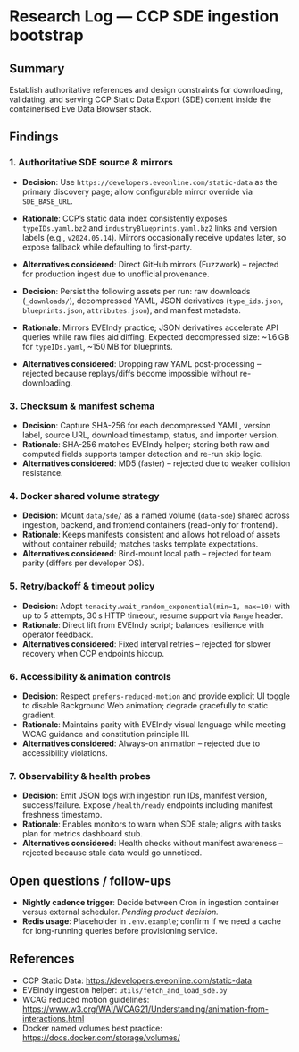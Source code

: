 # Research Log — CCP SDE ingestion bootstrap

## Summary
Establish authoritative references and design constraints for downloading, validating, and serving CCP Static Data Export (SDE) content inside the containerised Eve Data Browser stack.

## Findings

### 1. Authoritative SDE source & mirrors
- **Decision**: Use `https://developers.eveonline.com/static-data` as the primary discovery page; allow configurable mirror override via `SDE_BASE_URL`.
- **Rationale**: CCP’s static data index consistently exposes `typeIDs.yaml.bz2` and `industryBlueprints.yaml.bz2` links and version labels (e.g., `v2024.05.14`). Mirrors occasionally receive updates later, so expose fallback while defaulting to first-party.
- **Alternatives considered**: Direct GitHub mirrors (Fuzzwork) – rejected for production ingest due to unofficial provenance.

- **Decision**: Persist the following assets per run: raw downloads (`_downloads/`), decompressed YAML, JSON derivatives (`type_ids.json`, `blueprints.json`, `attributes.json`), and manifest metadata.
- **Rationale**: Mirrors EVEIndy practice; JSON derivatives accelerate API queries while raw files aid diffing. Expected decompressed size: ~1.6 GB for `typeIDs.yaml`, ~150 MB for blueprints.
- **Alternatives considered**: Dropping raw YAML post-processing – rejected because replays/diffs become impossible without re-downloading.

### 3. Checksum & manifest schema
- **Decision**: Capture SHA-256 for each decompressed YAML, version label, source URL, download timestamp, status, and importer version.
- **Rationale**: SHA-256 matches EVEIndy helper; storing both raw and computed fields supports tamper detection and re-run skip logic.
- **Alternatives considered**: MD5 (faster) – rejected due to weaker collision resistance.

### 4. Docker shared volume strategy
- **Decision**: Mount `data/sde/` as a named volume (`data-sde`) shared across ingestion, backend, and frontend containers (read-only for frontend).
- **Rationale**: Keeps manifests consistent and allows hot reload of assets without container rebuild; matches tasks template expectations.
- **Alternatives considered**: Bind-mount local path – rejected for team parity (differs per developer OS).

### 5. Retry/backoff & timeout policy
- **Decision**: Adopt `tenacity.wait_random_exponential(min=1, max=10)` with up to 5 attempts, 30 s HTTP timeout, resume support via `Range` header.
- **Rationale**: Direct lift from EVEIndy script; balances resilience with operator feedback.
- **Alternatives considered**: Fixed interval retries – rejected for slower recovery when CCP endpoints hiccup.

### 6. Accessibility & animation controls
- **Decision**: Respect `prefers-reduced-motion` and provide explicit UI toggle to disable Background Web animation; degrade gracefully to static gradient.
- **Rationale**: Maintains parity with EVEIndy visual language while meeting WCAG guidance and constitution principle III.
- **Alternatives considered**: Always-on animation – rejected due to accessibility violations.

### 7. Observability & health probes
- **Decision**: Emit JSON logs with ingestion run IDs, manifest version, success/failure. Expose `/health/ready` endpoints including manifest freshness timestamp.
- **Rationale**: Enables monitors to warn when SDE stale; aligns with tasks plan for metrics dashboard stub.
- **Alternatives considered**: Health checks without manifest awareness – rejected because stale data would go unnoticed.

## Open questions / follow-ups
- **Nightly cadence trigger**: Decide between Cron in ingestion container versus external scheduler. *Pending product decision.*
- **Redis usage**: Placeholder in `.env.example`; confirm if we need a cache for long-running queries before provisioning service.

## References
- CCP Static Data: https://developers.eveonline.com/static-data
- EVEIndy ingestion helper: `utils/fetch_and_load_sde.py`
- WCAG reduced motion guidelines: https://www.w3.org/WAI/WCAG21/Understanding/animation-from-interactions.html
- Docker named volumes best practice: https://docs.docker.com/storage/volumes/
